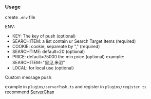 ### Usage

create `.env` file

ENV:

*   KEY: The key of push (optional)
*   SEARCHITEM: a list contain ur Search Target Items (required)
*   COOKIE: cookie, separeate by "," (required)
*   SEARCHTIME:  default=20 (optional)
*   PRICE:  default=75000 the min price (optional)
    example: SEARCHITEM="里见,米浴"
*   LOCAL: for local use (optional)

Custom message push:

example in `plugins/serverPush.ts` and register in `plugins/register.ts`
recommend [ServerChan](https://sct.ftqq.com/)